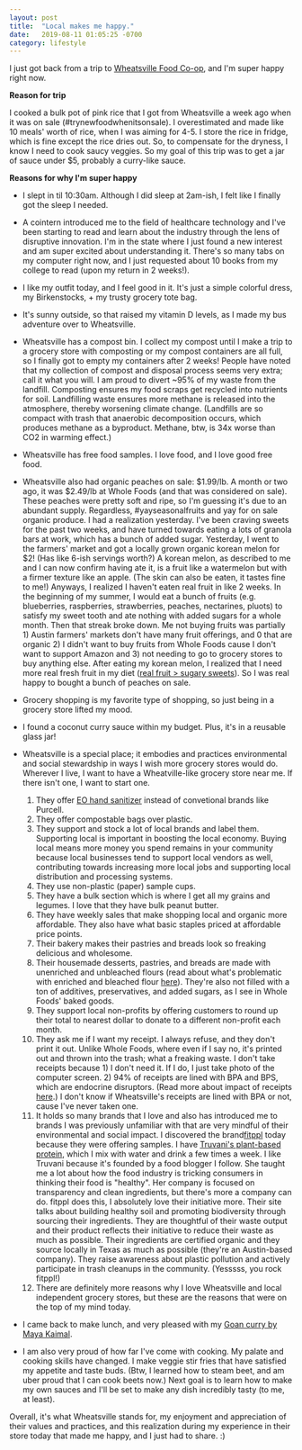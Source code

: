 ```yaml
---
layout: post
title:  "Local makes me happy."
date:   2019-08-11 01:05:25 -0700
category: lifestyle
---
```


I just got back from a trip to [Wheatsville Food Co-op][WFC], and I'm super happy right now.

**Reason for trip**

I cooked a bulk pot of pink rice that I got from Wheatsville a week ago when it was on sale (#trynewfoodwhenitsonsale). I overestimated and made like 10 meals' worth of rice, when I was aiming for 4-5. I store the rice in fridge, which is fine except the rice dries out. So, to compensate for the dryness, I know I need to cook saucy veggies. So my goal of this trip was to get a jar of sauce under $5, probably a curry-like sauce.

**Reasons for why I'm super happy**
* I slept in til 10:30am. Although I did sleep at 2am-ish, I felt like I finally got the sleep I needed.
* A cointern introduced me to the field of healthcare technology and I've been starting to read and learn about the industry through the lens of disruptive innovation. I'm in the state where I just found a new interest and am super excited about understanding it. There's so many tabs on my computer right now, and I just requested about 10 books from my college to read (upon my return in 2 weeks!). 
* I like my outfit today, and I feel good in it. It's just a simple colorful dress, my Birkenstocks, + my trusty grocery tote bag.
* It's sunny outside, so that raised my vitamin D levels, as I made my bus adventure over to Wheatsville.
* Wheatsville has a compost bin. I collect my compost until I make a trip to a grocery store with composting or my compost containers are all full, so I finally got to empty my containers after 2 weeks! People have noted that my collection of compost and disposal process seems very extra; call it what you will. I am proud to divert ~95% of my waste from the landfill. Composting ensures my food scraps get recycled into nutrients for soil. Landfilling waste ensures more methane is released into the atmosphere, thereby worsening climate change. (Landfills are so compact with trash that anaerobic decomposition occurs, which produces methane as a byproduct. Methane, btw, is 34x worse than CO2 in warming effect.)
* Wheatsville has free food samples. I love food, and I love good free food.
* Wheatsville also had organic peaches on sale: $1.99/lb. A month or two ago, it was $2.49/lb at Whole Foods (and that was considered on sale). These peaches were pretty soft and ripe, so I'm guessing it's due to an abundant supply. Regardless, #yayseasonalfruits and yay for on sale organic produce. I had a realization yesterday. I've been craving sweets for the past two weeks, and have turned towards eating a lots of granola bars at work, which has a bunch of added sugar. Yesterday, I went to the farmers' market and got a locally grown organic korean melon for $2! (Has like 6-ish servings worth?) A korean melon, as described to me and I can now confirm having ate it, is a fruit like a watermelon but with a firmer texture like an apple. (The skin can also be eaten, it tastes fine to me!) Anyways, I realized I haven't eaten real fruit in like 2 weeks. In the beginning of my summer, I would eat a bunch of fruits (e.g. blueberries, raspberries, strawberries, peaches, nectarines, pluots) to satisfy my sweet tooth and ate nothing with added sugars for a whole month. Then that streak broke down. Me not buying fruits was partially 1) Austin farmers' markets don't have many fruit offerings, and 0 that are organic 2) I didn't want to buy fruits from Whole Foods cause I don't want to support Amazon and 3) not needing to go to grocery stores to buy anything else. After eating my korean melon, I realized that I need more real fresh fruit in my diet ([real fruit > sugary sweets][sugar]). So I was real happy to bought a bunch of peaches on sale.
* Grocery shopping is my favorite type of shopping, so just being in a grocery store lifted my mood.
* I found a coconut curry sauce within my budget. Plus, it's in a reusable glass jar!
* Wheatsville is a special place; it embodies and practices environmental and social stewardship in ways I wish more grocery stores would do. Wherever I live, I want to have a Wheatville-like grocery store near me. If there isn't one, I want to start one.

    1. They offer [EO hand sanitizer][EO] instead of convetional brands like Purcell. 
    2. They offer compostable bags over plastic. 
    3. They support and stock a lot of local brands and label them. Supporting local is important in boosting the local economy. Buying local means more money you spend remains in your community because local businesses tend to support local vendors as well, contributing towards increasing more local jobs and supporting local distribution and processing systems.
    4. They use non-plastic (paper) sample cups.
    5. They have a bulk section which is where I get all my grains and legumes. I love that they have bulk peanut butter.
    6. They have weekly sales that make shopping local and organic more affordable. They also have what basic staples priced at affordable price points.
    7. Their bakery makes their pastries and breads look so freaking delicious and wholesome.
    8. Their housemade desserts, pastries, and breads are made with unenriched and unbleached flours (read about what's problematic with enriched and bleached flour [here][flour]). They're also not filled with a ton of additives, preservatives, and added sugars, as I see in Whole Foods' baked goods.
    9. They support local non-profits by offering customers to round up their total to nearest dollar to donate to a different non-profit each month.
    10. They ask me if I want my receipt. I always refuse, and they don't print it out. Unlike Whole Foods, where even if I say no, it's printed out and thrown into the trash; what a freaking waste. I don't take receipts because 1) I don't need it. If I do, I just take photo of the computer screen. 2) 94% of receipts are lined with BPA and BPS, which are endocrine disruptors. (Read more about impact of receipts [here][receipts].) I don't know if Wheatsville's receipts are lined with BPA or not, cause I've never taken one. 
    11. It holds so many brands that I love and also has introduced me to brands I was previously unfamiliar with that are very mindful of their environmental and social impact. I discovered the brand[fitppl][fitppl] today because they were offering samples. I have [Truvani's plant-based protein][truvani], which I mix with water and drink a few times a week. I like Truvani because it's founded by a food blogger I follow. She taught me a lot about how the food industry is tricking consumers in thinking their food is "healthy". Her company is focused on transparency and clean ingredients, but there's more a company can do. fitppl does this, I absolutely love their initiative more. Their site talks about building healthy soil and promoting biodiversity through sourcing their ingredients. They are thoughtful of their waste output and their product reflects their initiative to reduce their waste as much as possible. Their ingredients are certified organic and they source locally in Texas as much as possible (they're an Austin-based company). They raise awareness about plastic pollution and actively participate in trash cleanups in the community. (Yesssss, you rock fitppl!)
    12. There are definitely more reasons why I love Wheatsville and local independent grocery stores, but these are the reasons that were on the top of my mind today.

* I came back to make lunch, and very pleased with my [Goan curry by Maya Kaimal][curry]. 
* I am also very proud of how far I've come with cooking. My palate and cooking skills have changed. I make veggie stir fries that have satisfied my appetite and taste buds. (Btw, I learned how to steam beet, and am uber proud that I can cook beets now.) Next goal is to learn how to make my own sauces and I'll be set to make any dish incredibly tasty (to me, at least).

Overall, it's what Wheatsville stands for, my enjoyment and appreciation of their values and practices, and this realization during my experience in their store today that made me happy, and I just had to share. :) 

[WFC]: https://www.wheatsville.coop/
[sugar]: https://foodrevolution.org/blog/sugar-substitutes/
[EO]: https://www.eoproducts.com/
[flour]: https://foodbabe.com/ingredients-to-avoid/
[receipts]: https://greenamerica.org/report-STS
[fitppl]: https://fitppl.com/
[truvani]: https://www.truvani.com/
[curry]: http://www.mayakaimal.com/product/prod-rs-coconutcurry/